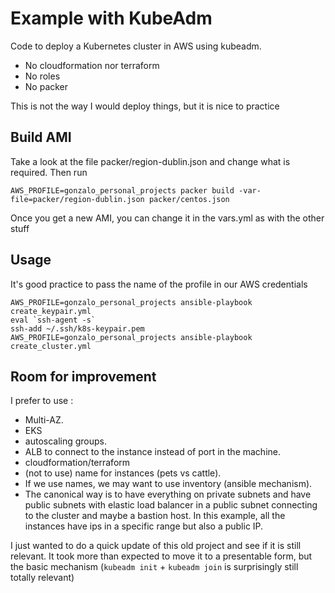 # Example with KubeAdm

Code to deploy a Kubernetes cluster in AWS using kubeadm.

+ No cloudformation nor terraform
+ No roles
+ No packer

This is not the way I would deploy things, but it is nice to practice

## Build AMI

Take a look at the file packer/region-dublin.json and change what is required. Then run
```
AWS_PROFILE=gonzalo_personal_projects packer build -var-file=packer/region-dublin.json packer/centos.json
```

Once you get a new AMI, you can change it in the vars.yml as with the other stuff

## Usage
It's good practice to pass the name of the profile in our AWS credentials

```
AWS_PROFILE=gonzalo_personal_projects ansible-playbook create_keypair.yml
eval `ssh-agent -s`
ssh-add ~/.ssh/k8s-keypair.pem
AWS_PROFILE=gonzalo_personal_projects ansible-playbook create_cluster.yml
```

## Room for improvement

I prefer to use :
+ Multi-AZ.
+ EKS
+ autoscaling groups.
+ ALB to connect to the instance instead of port in the machine.
+ cloudformation/terraform
+ (not to use) name for instances (pets vs cattle).
+ If we use names, we may want to use inventory (ansible mechanism).
+ The canonical way is to have everything on private subnets and have public subnets with elastic load balancer in a public subnet connecting to the cluster and maybe a bastion host. In this example, all the instances have ips in a specific range but also a public IP.

I just wanted to do a quick update of this old project and see if it is still relevant. It took more than expected to move it to a presentable form, but the basic mechanism (`kubeadm init` + `kubeadm join` is surprisingly still totally relevant)
